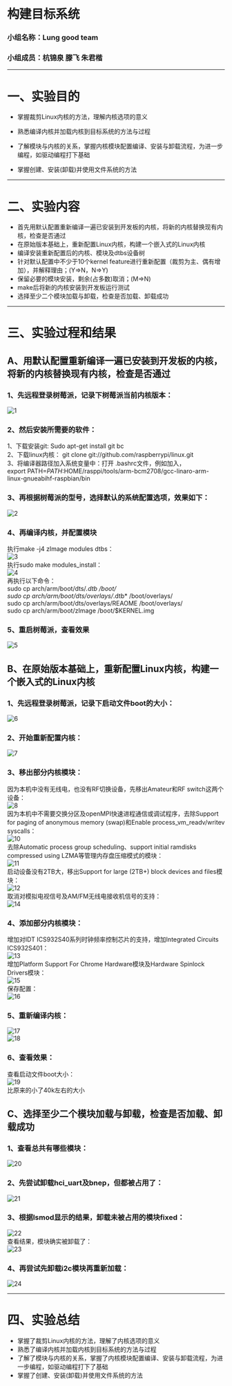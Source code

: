 # 构建目标系统
### 小组名称：Lung good team
### 小组成员：杭锦泉 滕飞 朱君楷
***
# 一、实验目的
* 掌握裁剪Linux内核的方法，理解内核选项的意义

* 熟悉编译内核并加载内核到目标系统的方法与过程

* 了解模块与内核的关系，掌握内核模块配置编译、安装与卸载流程，为进一步编程，如驱动编程打下基础

* 掌握创建、安装(卸载)并使用文件系统的方法
***
# 二、实验内容
* 首先用默认配置重新编译一遍已安装到开发板的内核，将新的内核替换现有内核，检查是否通过
* 在原始版本基础上，重新配置Linux内核，构建一个嵌入式的Linux内核
* 编译安装重新配置后的内核、模块及dtbs设备树
* 针对默认配置中不少于10个kernel feature进行重新配置（裁剪为主、偶有增加），并解释理由；(Y=>N，N=>Y)
* 保留必要的模块安装，剩余(占多数)取消；(M=>N)
* make后将新的内核安装到开发板运行测试
* 选择至少二个模块加载与卸载，检查是否加载、卸载成功
***
# 三、实验过程和结果
## A、用默认配置重新编译一遍已安装到开发板的内核，将新的内核替换现有内核，检查是否通过
### 1、先远程登录树莓派，记录下树莓派当前内核版本：
![1](https://github.com/Meleus/Lunggoodteam/blob/master/screencut/HW5/1.png)

### 2、然后安装所需要的软件：
1、下载安装git:    Sudo apt-get install git bc  
2、下载linux内核： git clone git://github.com/raspberrypi/linux.git  
3、将编译器路径加入系统变量中：打开 .bashrc文件，例如加入，  
    export  PATH=$PATH:$HOME/rasppi/tools/arm-bcm2708/gcc-linaro-arm-linux-gnueabihf-raspbian/bin

### 3、再根据树莓派的型号，选择默认的系统配置选项，效果如下：
![2](https://github.com/Meleus/Lunggoodteam/blob/master/screencut/HW5/2.png)

### 4、再编译内核，并配置模块
执行make -j4 zImage  modules  dtbs：  
![3](https://github.com/Meleus/Lunggoodteam/blob/master/screencut/HW5/3.png)  
执行sudo make modules_install：  
![4](https://github.com/Meleus/Lunggoodteam/blob/master/screencut/HW5/4.png)  
再执行以下命令：  
sudo cp arch/arm/boot/dts/*.dtb /boot/  
sudo cp arch/arm/boot/dts/overlays/*.dtb* /boot/overlays/  
sudo cp arch/arm/boot/dts/overlays/REAOME /boot/overlays/   
sudo cp arch/arm/boot/zImage /boot/$KERNEL.img  

### 5、重启树莓派，查看效果  
![5](https://github.com/Meleus/Lunggoodteam/blob/master/screencut/HW5/5.png)

## B、在原始版本基础上，重新配置Linux内核，构建一个嵌入式的Linux内核  
### 1、先远程登录树莓派，记录下启动文件boot的大小：  
![6](https://github.com/Meleus/Lunggoodteam/blob/master/screencut/HW5/6.png)  

### 2、开始重新配置内核：  
![7](https://github.com/Meleus/Lunggoodteam/blob/master/screencut/HW5/7.png)  

### 3、移出部分内核模块：  
因为本机中没有无线电，也没有RF切换设备，先移出Amateur和RF switch这两个设备：  
![8](https://github.com/Meleus/Lunggoodteam/blob/master/screencut/HW5/8.png)  
因为本机中不需要交换分区及openMPI快速进程通信或调试程序，去除Support for paging of anonymous memory (swap)和Enable process_vm_readv/writev syscalls：  
![10](https://github.com/Meleus/Lunggoodteam/blob/master/screencut/HW5/10.png)  
去除Automatic process group scheduling、support initial ramdisks compressed using LZMA等管理内存盘压缩模式的模块：  
![11](https://github.com/Meleus/Lunggoodteam/blob/master/screencut/HW5/11.png)  
启动设备没有2TB大，移出Support for large (2TB+) block devices and files模块：  
![12](https://github.com/Meleus/Lunggoodteam/blob/master/screencut/HW5/12.png)  
 取消对模拟电视信号及AM/FM无线电接收机信号的支持：  
![14](https://github.com/Meleus/Lunggoodteam/blob/master/screencut/HW5/14.png)  
 
### 4、添加部分内核模块：  
增加对IDT ICS932S40系列时钟频率控制芯片的支持，增加Integrated Circuits ICS932S401：  
![13](https://github.com/Meleus/Lunggoodteam/blob/master/screencut/HW5/13.png)  
增加Platform Support For Chrome Hardware模块及Hardware Spinlock Drivers模块：  
![15](https://github.com/Meleus/Lunggoodteam/blob/master/screencut/HW5/15.png)  
保存配置：  
![16](https://github.com/Meleus/Lunggoodteam/blob/master/screencut/HW5/16.png)  

### 5、重新编译内核：  
![17](https://github.com/Meleus/Lunggoodteam/blob/master/screencut/HW5/17.png)  
![18](https://github.com/Meleus/Lunggoodteam/blob/master/screencut/HW5/18.png)  

### 6、查看效果：  
查看启动文件boot大小：  
![19](https://github.com/Meleus/Lunggoodteam/blob/master/screencut/HW5/19.png)  
比原来的小了40k左右的大小
 
## C、选择至少二个模块加载与卸载，检查是否加载、卸载成功  
### 1、查看总共有哪些模块：  
![20](https://github.com/Meleus/Lunggoodteam/blob/master/screencut/HW5/20.png)  
### 2、先尝试卸载hci_uart及bnep，但都被占用了：  
![21](https://github.com/Meleus/Lunggoodteam/blob/master/screencut/HW5/21.png)  
### 3、根据lsmod显示的结果，卸载未被占用的模块fixed：  
![22](https://github.com/Meleus/Lunggoodteam/blob/master/screencut/HW5/22.png)  
查看结果，模块确实被卸载了：  
![23](https://github.com/Meleus/Lunggoodteam/blob/master/screencut/HW5/23.png)  
### 4、再尝试先卸载i2c模块再重新加载：  
![24](https://github.com/Meleus/Lunggoodteam/blob/master/screencut/HW5/24.png)  

***
# 四、实验总结
* 掌握了裁剪Linux内核的方法，理解了内核选项的意义
* 熟悉了编译内核并加载内核到目标系统的方法与过程
* 了解了模块与内核的关系，掌握了内核模块配置编译、安装与卸载流程，为进一步编程，如驱动编程打下了基础
* 掌握了创建、安装(卸载)并使用文件系统的方法
